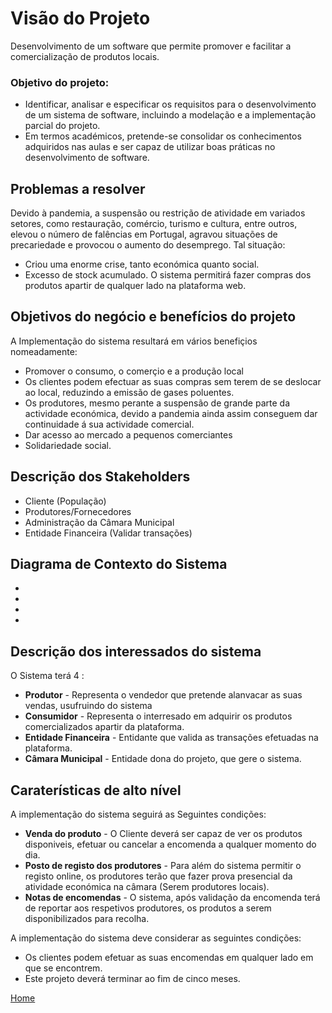 # Visão do Projeto

Desenvolvimento de um software que permite promover e facilitar a comercialização de produtos locais.

### Objetivo do projeto:

* Identificar, analisar e especificar os requisitos para o desenvolvimento de um sistema de 
software, incluindo a modelação e a implementação parcial do projeto.
* Em termos académicos, pretende-se consolidar os conhecimentos adquiridos nas aulas e ser capaz de  utilizar boas práticas no desenvolvimento de software.

## Problemas a resolver

Devido à pandemia, a suspensão ou restrição de atividade em variados setores, como restauração, comércio, turismo e cultura, entre outros, elevou o número de falências em Portugal, agravou situações de precariedade e provocou o aumento do desemprego.
Tal situação:
* Criou uma enorme crise, tanto económica quanto social.
* Excesso de stock acumulado.
O sistema permitirá fazer compras dos produtos apartir de qualquer lado na plataforma web.

## Objetivos do negócio e benefícios do projeto

A Implementação do sistema resultará em vários benefiçios nomeadamente:

* Promover o consumo, o comerçio e a produção local
* Os clientes podem efectuar as suas compras sem terem de se deslocar ao local, reduzindo a emissão de gases poluentes.
* Os produtores, mesmo perante a suspensão de grande parte da actividade económica, devido a pandemia ainda assim conseguem dar continuidade á sua actividade comercial.
* Dar acesso ao mercado a pequenos comerciantes
* Solidariedade social.

## Descrição dos Stakeholders

* Cliente (População)
* Produtores/Fornecedores
* Administração da Câmara Municipal
* Entidade Financeira (Validar transações)


## Diagrama de Contexto do Sistema
*
*
*
*

## Descrição dos interessados do sistema

O Sistema terá 4 :
* **Produtor** - Representa o vendedor que pretende alanvacar as suas vendas, usufruindo do sistema
* **Consumidor** - Representa o interresado em adquirir os produtos comercializados apartir da plataforma.
* **Entidade Financeira** - Entidante que valida as transações efetuadas na plataforma.
* **Câmara Municipal** - Entidade dona do projeto, que gere o sistema.


## Caraterísticas de alto nível

A implementação do sistema seguirá as Seguintes condições:

* **Venda do produto** - O Cliente deverá ser capaz de ver os produtos disponiveis, efetuar ou cancelar a encomenda a qualquer momento do dia.
* **Posto de registo dos produtores** - Para além do sistema permitir o registo online, os produtores terão que fazer prova presencial da atividade económica na câmara (Serem produtores locais).
* **Notas de encomendas** - O sistema, após validação da encomenda terá de reportar aos respetivos produtores, os produtos a serem disponibilizados para recolha.

A implementação do sistema deve considerar as seguintes condições:

* Os clientes podem efetuar as suas encomendas em qualquer lado em que se encontrem.
* Este projeto deverá terminar ao fim de cinco meses.


[Home](PaginaInicial)
